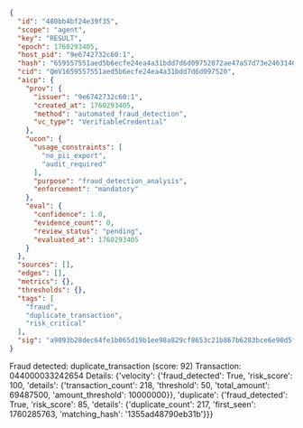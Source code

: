 ```json
{
  "id": "480bb4bf24e39f35",
  "scope": "agent",
  "key": "RESULT",
  "epoch": 1760293405,
  "host_pid": "9e6742732c60:1",
  "hash": "659557551aed5b6ecfe24ea4a31bdd7d6d09752072ae47a57d73e2463140486e",
  "cid": "QmV1659557551aed5b6ecfe24ea4a31bdd7d6d097520",
  "aicp": {
    "prov": {
      "issuer": "9e6742732c60:1",
      "created_at": 1760293405,
      "method": "automated_fraud_detection",
      "vc_type": "VerifiableCredential"
    },
    "ucon": {
      "usage_constraints": [
        "no_pii_export",
        "audit_required"
      ],
      "purpose": "fraud_detection_analysis",
      "enforcement": "mandatory"
    },
    "eval": {
      "confidence": 1.0,
      "evidence_count": 0,
      "review_status": "pending",
      "evaluated_at": 1760293405
    }
  },
  "sources": [],
  "edges": [],
  "metrics": {},
  "thresholds": {},
  "tags": [
    "fraud",
    "duplicate_transaction",
    "risk_critical"
  ],
  "sig": "a9093b28dec64fe1b065d19b1ee98a829cf8653c21b867b6283bce6e90d5f84e"
}
```

Fraud detected: duplicate_transaction (score: 92)
Transaction: 044000033242654
Details: {'velocity': {'fraud_detected': True, 'risk_score': 100, 'details': {'transaction_count': 218, 'threshold': 50, 'total_amount': 69487500, 'amount_threshold': 10000000}}, 'duplicate': {'fraud_detected': True, 'risk_score': 85, 'details': {'duplicate_count': 217, 'first_seen': 1760285763, 'matching_hash': '1355ad48790eb31b'}}}